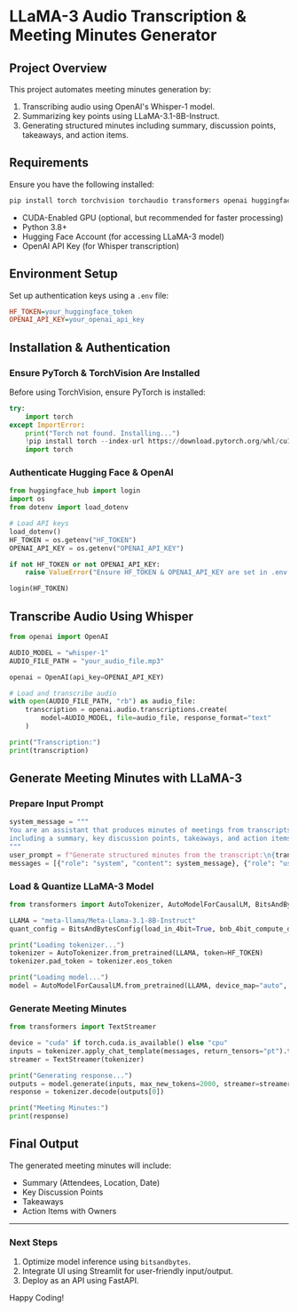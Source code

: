 # LLaMA-3 Audio Transcription & Meeting Minutes Generator

## Project Overview
This project automates meeting minutes generation by:
1. Transcribing audio using OpenAI's Whisper-1 model.
2. Summarizing key points using LLaMA-3.1-8B-Instruct.
3. Generating structured minutes including summary, discussion points, takeaways, and action items.

## Requirements
Ensure you have the following installed:

```bash
pip install torch torchvision torchaudio transformers openai huggingface_hub accelerate bitsandbytes dotenv
```
- CUDA-Enabled GPU (optional, but recommended for faster processing)
- Python 3.8+
- Hugging Face Account (for accessing LLaMA-3 model)
- OpenAI API Key (for Whisper transcription)

## Environment Setup
Set up authentication keys using a `.env` file:

```ini
HF_TOKEN=your_huggingface_token
OPENAI_API_KEY=your_openai_api_key
```

## Installation & Authentication
### Ensure PyTorch & TorchVision Are Installed
Before using TorchVision, ensure PyTorch is installed:

```python
try:
    import torch
except ImportError:
    print("Torch not found. Installing...")
    !pip install torch --index-url https://download.pytorch.org/whl/cu118
    import torch
```

### Authenticate Hugging Face & OpenAI

```python
from huggingface_hub import login
import os
from dotenv import load_dotenv

# Load API keys
load_dotenv()
HF_TOKEN = os.getenv("HF_TOKEN")
OPENAI_API_KEY = os.getenv("OPENAI_API_KEY")

if not HF_TOKEN or not OPENAI_API_KEY:
    raise ValueError("Ensure HF_TOKEN & OPENAI_API_KEY are set in .env file")

login(HF_TOKEN)
```

## Transcribe Audio Using Whisper

```python
from openai import OpenAI

AUDIO_MODEL = "whisper-1"
AUDIO_FILE_PATH = "your_audio_file.mp3"

openai = OpenAI(api_key=OPENAI_API_KEY)

# Load and transcribe audio
with open(AUDIO_FILE_PATH, "rb") as audio_file:
    transcription = openai.audio.transcriptions.create(
        model=AUDIO_MODEL, file=audio_file, response_format="text"
    )

print("Transcription:")
print(transcription)
```

## Generate Meeting Minutes with LLaMA-3

### Prepare Input Prompt
```python
system_message = """
You are an assistant that produces minutes of meetings from transcripts,
including a summary, key discussion points, takeaways, and action items.
"""
user_prompt = f"Generate structured minutes from the transcript:\n{transcription}"
messages = [{"role": "system", "content": system_message}, {"role": "user", "content": user_prompt}]
```

### Load & Quantize LLaMA-3 Model
```python
from transformers import AutoTokenizer, AutoModelForCausalLM, BitsAndBytesConfig

LLAMA = "meta-llama/Meta-Llama-3.1-8B-Instruct"
quant_config = BitsAndBytesConfig(load_in_4bit=True, bnb_4bit_compute_dtype=torch.bfloat16)

print("Loading tokenizer...")
tokenizer = AutoTokenizer.from_pretrained(LLAMA, token=HF_TOKEN)
tokenizer.pad_token = tokenizer.eos_token

print("Loading model...")
model = AutoModelForCausalLM.from_pretrained(LLAMA, device_map="auto", quantization_config=quant_config, token=HF_TOKEN)
```

### Generate Meeting Minutes
```python
from transformers import TextStreamer

device = "cuda" if torch.cuda.is_available() else "cpu"
inputs = tokenizer.apply_chat_template(messages, return_tensors="pt").to(device)
streamer = TextStreamer(tokenizer)

print("Generating response...")
outputs = model.generate(inputs, max_new_tokens=2000, streamer=streamer)
response = tokenizer.decode(outputs[0])

print("Meeting Minutes:")
print(response)
```

## Final Output
The generated meeting minutes will include:
- Summary (Attendees, Location, Date)
- Key Discussion Points
- Takeaways
- Action Items with Owners

---
### Next Steps
1. Optimize model inference using `bitsandbytes`.
2. Integrate UI using Streamlit for user-friendly input/output.
3. Deploy as an API using FastAPI.

Happy Coding!

